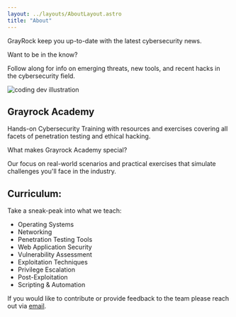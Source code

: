 ```yaml
---
layout: ../layouts/AboutLayout.astro
title: "About"
---
```


GrayRock keep you up-to-date with the latest cybersecurity news. 

Want to be in the know?

Follow along for info on emerging threats, new tools, and recent hacks in the cybersecurity field.

<div>
  <img src="/assets/dev.svg" class="sm:w-1/2 mx-auto" alt="coding dev illustration">
</div>

## Grayrock Academy

Hands-on Cybersecurity Training with resources and exercises covering all facets of penetration testing and ethical hacking.

What makes Grayrock Academy special?

Our focus on real-world scenarios and practical exercises that simulate challenges you'll face in the industry.

## Curriculum:

Take a sneak-peak into what we teach:

- Operating Systems
- Networking
- Penetration Testing Tools
- Web Application Security
- Vulnerability Assessment
- Exploitation Techniques
- Privilege Escalation
- Post-Exploitation
- Scripting & Automation

If you would like to contribute or provide feedback to the team
please reach out via [email](mailto:support@grayrocksecurity.com).